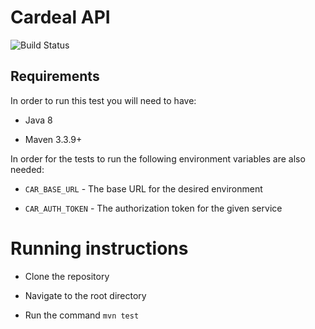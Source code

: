 # Cardeal API

![Build Status](https://codeship.com/projects/27a3d680-f3a5-0134-6627-229b5f57124a/status?branch=master)

## Requirements

In order to run this test you will need to have:

* Java 8

* Maven 3.3.9+ 

In order for the tests to run the following environment variables are also needed:

* `CAR_BASE_URL` - The base URL for the desired environment

* `CAR_AUTH_TOKEN` - The authorization token for the given service

# Running instructions

* Clone the repository

* Navigate to the root directory

* Run the command `mvn test`
